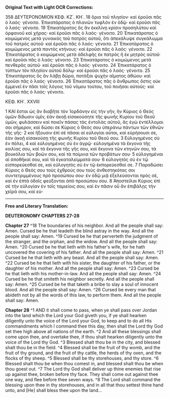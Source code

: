 **Original Text with Light OCR Corrections:**

358 ΔΕΥΤΕΡΟΝΟΜΙΟΝ ΚΕΦ. ΚΖ΄. ΚΗ΄.
18 ὅρια τοῦ πλησίον· καὶ ἐροῦσι πᾶς ὁ λαός· γένοιτο. Ἐπικατάρατος ὁ πλανῶν τυφλὸν ἐν ὁδῷ· καὶ ἐροῦσι πᾶς ὁ λαός· γένοιτο.
19 Ἐπικατάρατος ὃς ἂν ἐκκλίνῃ κρίσιν προσηλύτου καὶ ὀρφανοῦ καὶ χήρας· καὶ ἐροῦσι πᾶς ὁ λαός· γένοιτο.
20 Ἐπικατάρατος ὁ κοιμώμενος μετὰ γυναικὸς τοῦ πατρὸς αὐτοῦ, ὅτι ἀπεκάλυψε συγκάλυμμα τοῦ πατρὸς αὐτοῦ· καὶ ἐροῦσι πᾶς ὁ λαός· γένοιτο.
21 Ἐπικατάρατος ὁ κοιμώμενος μετὰ παντὸς κτήνους· καὶ ἐροῦσι πᾶς ὁ λαός· γένοιτο.
22 Ἐπικατάρατος ὁ κοιμώμενος μετὰ ἀδελφῆς ἐκ πατρὸς ἢ ἐκ μητρὸς αὐτοῦ· καὶ ἐροῦσι πᾶς ὁ λαός· γένοιτο.
23 Ἐπικατάρατος ὁ κοιμώμενος μετὰ πενθερᾶς αὐτοῦ· καὶ ἐροῦσι πᾶς ὁ λαός· γένοιτο.
24 Ἐπικατάρατος ὁ τύπτων τὸν πλησίον αὐτοῦ δόλῳ· καὶ ἐροῦσι πᾶς ὁ λαός· γένοιτο.
25 Ἐπικατάρατος ὃς ἂν λάβῃ δῶρα, πατάξαι ψυχὴν αἵματος ἀθώου· καὶ ἐροῦσι πᾶς ὁ λαός· γένοιτο.
26 Ἐπικατάρατος πᾶς ὁ ἄνθρωπος ὅστις οὐκ ἐμμενεῖ ἐν πᾶσι τοῖς λόγοις τοῦ νόμου τούτου, τοῦ ποιῆσαι αὐτούς· καὶ ἐροῦσι πᾶς ὁ λαός· γένοιτο.

ΚΕΦ. ΚΗ΄. XXVIII

1 ΚΑΙ ἔσται ὡς ἂν διαβῆτε τὸν Ἰορδάνην εἰς τὴν γῆν, ἣν Κύριος ὁ Θεὸς ὑμῶν δίδωσιν ὑμῖν, ἐὰν ἀκοῇ εἰσακούσητε τῆς φωνῆς Κυρίου τοῦ Θεοῦ ὑμῶν, φυλάσσειν καὶ ποιεῖν πάσας τὰς ἐντολὰς αὐτοῦ, ἃς ἐγὼ ἐντέλλομαι σοι σήμερον, καὶ δώσει σε Κύριος ὁ Θεός σου ὑπεράνω πάντων τῶν ἐθνῶν τῆς γῆς·
2 καὶ ἥξουσιν ἐπί σὲ πᾶσαι αἱ εὐλογίαι αὗται, καὶ εὑρήσουσι σε, ἐὰν ἀκοῇ εἰσακούσῃ τῆς φωνῆς Κυρίου τοῦ Θεοῦ σου.
3 Εὐλογημένος σὺ ἐν πόλει,
4 καὶ εὐλογημένος σὺ ἐν ἀγρῷ· εὐλογημένα τὰ ἔκγονα τῆς κοιλίας σου, καὶ τὰ ἔκγονα τῆς γῆς σου, καὶ ἔκγονα τῶν κτηνῶν σου, τὰ βουκόλια τῶν βοῶν σου, καὶ τὰ ποίμνια τῶν προβάτων σου·
5 εὐλογημέναι αἱ ἀποθῆκαί σου, καὶ τὰ ἐγκαταλείμματά σου·
6 εὐλογητὸς σὺ ἐν τῷ εἰσπορεύεσθαί σε, καὶ εὐλογητὸς σὺ ἐν τῷ ἐκπορεύεσθαί σε.
7 Παραδώσει Κύριος ὁ Θεός σου τοὺς ἐχθρούς σου τοὺς ἀνθεστηκότας σοι συντετριμμένους πρὸ προσώπου σου· ἐν ὁδῷ μιᾷ ἐξελεύσονται πρὸς σέ, καὶ ἐν ἑπτὰ ὁδοῖς φεύξονται ἀπὸ προσώπου σου.
8 Ἀποστείλαι Κύριος ἐπὶ σὲ τὴν εὐλογίαν ἐν τοῖς ταμιείοις σου, καὶ ἐν πᾶσιν οὗ ἂν ἐπιβάλῃς τὴν χεῖρά σου, καὶ εὐ-

---

**Free and Literary Translation:**

**DEUTERONOMY CHAPTERS 27-28**

**Chapter 27**
^18 The boundaries of his neighbor. And all the people shall say: Amen.
Cursed be he that leadeth the blind astray in the way. And all the people shall say: Amen.
^19 Cursed be he that perverteth the judgment of the stranger, and the orphan, and the widow. And all the people shall say: Amen.
^20 Cursed be he that lieth with his father's wife, for he hath uncovered the covering of his father. And all the people shall say: Amen.
^21 Cursed be he that lieth with any beast. And all the people shall say: Amen.
^22 Cursed be he that lieth with his sister, the daughter of his father, or the daughter of his mother. And all the people shall say: Amen.
^23 Cursed be he that lieth with his mother-in-law. And all the people shall say: Amen.
^24 Cursed be he that smiteth his neighbor secretly. And all the people shall say: Amen.
^25 Cursed be he that taketh a bribe to slay a soul of innocent blood. And all the people shall say: Amen.
^26 Cursed be every man that abideth not by all the words of this law, to perform them. And all the people shall say: Amen.

**Chapter 28**
^1 AND it shall come to pass, when ye shall pass over Jordan into the land which the Lord your God giveth you, if ye shall hearken diligently unto the voice of the Lord your God, to keep and to do all His commandments which I command thee this day, then shall the Lord thy God set thee high above all nations of the earth.
^2 And all these blessings shall come upon thee, and overtake thee, if thou shalt hearken diligently unto the voice of the Lord thy God.
^3 Blessed shalt thou be in the city, and blessed shalt thou be in the field.
^4 Blessed shall be the fruit of thy womb, and the fruit of thy ground, and the fruit of thy cattle, the herds of thy oxen, and the flocks of thy sheep.
^5 Blessed shall be thy storehouses, and thy store.
^6 Blessed shalt thou be when thou comest in, and blessed shalt thou be when thou goest out.
^7 The Lord thy God shall deliver up thine enemies that rise up against thee, broken before thy face. They shall come out against thee one way, and flee before thee seven ways.
^8 The Lord shall command the blessing upon thee in thy storehouses, and in all that thou settest thine hand unto, and [He] shall bless thee upon the land...